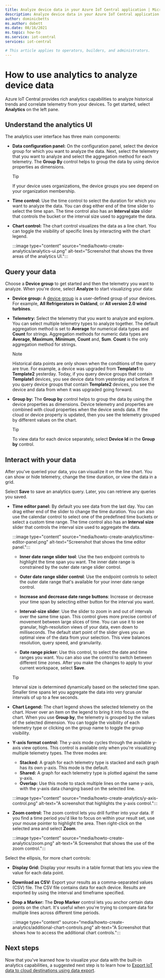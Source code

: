 ```yaml
---
title: Analyze device data in your Azure IoT Central application | Microsoft Docs
description: Analyze device data in your Azure IoT Central application.
author: dominicbetts
ms.author: dobett
ms.date: 08/16/2021
ms.topic: how-to
ms.service: iot-central
services: iot-central

# This article applies to operators, builders, and administrators.
---
```


# How to use analytics to analyze device data

Azure IoT Central provides rich analytics capabilities to analyze historical trends and correlate telemetry from your devices. To get started, select **Analytics** on the left pane.

## Understand the analytics UI

The analytics user interface has three main components:

- **Data configuration panel:** On the configuration panel, select the device group for which you want to analyze the data. Next, select the telemetry that you want to analyze and select the aggregation method for each telemetry. The **Group By** control helps to group the data by using device properties as dimensions.

    > [!TIP]
    > If your device uses organizations, the device groups you see depend on your organization membership.

- **Time control:** Use the time control to select the duration for which you want to analyze the data. You can drag either end of the time slider to select the time span. The time control also has an **Interval size** slider that controls the bucket or the interval size used to aggregate the data.

- **Chart control:** The chart control visualizes the data as a line chart. You can toggle the visibility of specific lines by interacting with the chart legend.

  :::image type="content" source="media/howto-create-analytics/analytics-ui.png" alt-text="Screenshot that shows the three areas of the analytics UI.":::

## Query your data

Choose a **Device group** to get started and then the telemetry you want to analyze. When you're done, select **Analyze** to start visualizing your data:

- **Device group:** A [device group](tutorial-use-device-groups.md) is a user-defined group of your devices. For example, **All Refrigerators in Oakland**, or **All version 2.0 wind turbines**.

- **Telemetry:** Select the telemetry that you want to analyze and explore. You can select multiple telemetry types to analyze together. The default aggregation method is set to **Average** for numerical data types and **Count** for strings. Aggregation methods for numeric data types are **Average**, **Maximum**, **Minimum**, **Count** and, **Sum**. **Count** is the only aggregation method for strings.

    > [!NOTE]
    > Historical data points are only shown when the conditions of the query are true. For example, a device was upgraded from **Template1** to **Template2** yesterday. Today, if you query device groups that contain **Template1** devices, you see device data from yesterday and before. If you query device groups that contain **Template2** devices, you see the device and data from when it was upgraded going forward.

- **Group by:** The **Group by** control helps to group the data by using the device properties as dimensions. Device telemetry and properties are combined with cloud properties when the device sends data. If the cloud or device property is updated, then you see the telemetry grouped by different values on the chart.

    > [!TIP]
    > To view data for each device separately, select **Device Id** in the **Group by** control.

## Interact with your data

After you've queried your data, you can visualize it on the line chart. You can show or hide telemetry, change the time duration, or view the data in a grid.

Select **Save** to save an analytics query. Later, you can retrieve any queries you saved.

- **Time editor panel:** By default you see data from the last day. You can drag either end of the slider to change the time duration. You can also use the calendar control to select one of the predefined time buckets or select a custom time range. The time control also has an **Interval size** slider that controls the interval size used to aggregate the data.

  :::image type="content" source="media/howto-create-analytics/time-editor-panel.png" alt-text="Screenshot that shows the time editor panel.":::

  - **Inner date range slider tool**: Use the two endpoint controls to highlight the time span you want. The inner date range is constrained by the outer date range slider control.
  
  - **Outer date range slider control**: Use the endpoint controls to select the outer date range that's available for your inner date range control.

  - **Increase and decrease date range buttons**: Increase or decrease your time span by selecting either button for the interval you want.

  - **Interval-size slider**: Use the slider to zoom in and out of intervals over the same time span. This control gives more precise control of movement between large slices of time. You can use it to see granular, high-resolution views of your data, even down to milliseconds. The default start point of the slider gives you an optimal view of the data from your selection. This view balances resolution, query speed, and granularity.
  
  - **Date range picker**: Use this control, to select the date and time ranges you want. You can also use the control to switch between different time zones. After you make the changes to apply to your current workspace, select **Save**.

  > [!TIP]
  > Interval size is determined dynamically based on the selected time span. Smaller time spans let you aggregate the data into very granular intervals of up to a few seconds.

- **Chart Legend:** The chart legend shows the selected telemetry on the chart. Hover over an item on the legend to bring it into focus on the chart. When you use **Group by**, the telemetry is grouped by the values of the selected dimension. You can toggle the visibility of each telemetry type or clicking on the group name to toggle the group visibility.  

- **Y-axis format control:** The y-axis mode cycles through the available y-axis view options. This control is available only when you're visualizing multiple telemetry types. The three modes are:

  - **Stacked:** A graph for each telemetry type is stacked and each graph has its own y-axis. This mode is the default.
  - **Shared:** A graph for each telemetry type is plotted against the same y-axis.
  - **Overlap:** Use this mode to stack multiple lines on the same y-axis, with the y-axis data changing based on the selected line.

  :::image type="content" source="media/howto-create-analytics/y-axis-control.png" alt-text="A screenshot that highlights the y-axis control.":::

- **Zoom control:** The zoom control lets you drill further into your data. If you find a time period you'd like to focus on within your result set, use your mouse pointer to highlight the area. Then right-click on the selected area and select **Zoom**.

  :::image type="content" source="media/howto-create-analytics/zoom.png" alt-text="A Screenshot that shows the use of the zoom control.":::

Select the ellipsis, for more chart controls:

- **Display Grid:** Display your results in a table format that lets you view the value for each data point.

- **Download as CSV:** Export your results as a comma-separated values (CSV) file. The CSV file contains data for each device. Results are exported by using the interval and timeframe specified.

- **Drop a Marker:** The **Drop Marker** control lets you anchor certain data points on the chart. It's useful when you're trying to compare data for multiple lines across different time periods.

  :::image type="content" source="media/howto-create-analytics/additional-chart-controls.png" alt-text="A Screenshot that shows how to access the additional chart controls.":::

## Next steps

Now that you've learned how to visualize your data with the built-in analytics capabilities, a suggested next step is to learn how to [Export IoT data to cloud destinations using data export](howto-export-data.md).
